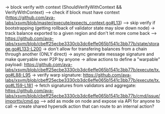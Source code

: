 -> block verify with context (ShouldVerifyWithContext && VerifyWithContext)
--> check if block must have context (https://github.com/ava-labs/xsvm/blob/master/execute/expects_context.go#L13)
--> skip verify if bootstrapping (getting rollback of validator state may slow down node)
-> track balance exported to a given region and don't let more come back
--> https://github.com/ava-labs/xsvm/blob/cbeff25ecbe3330cb3dc6effe065b1541c3bb77b/state/storage.go#L133-L200
-> don't allow for transfering balances from a chain through another (ONLY direct)
-> async generate message signature and make queryable over P2P by anyone
-> allow actions to define a "warpable" payload: https://github.com/ava-labs/xsvm/blob/cbeff25ecbe3330cb3dc6effe065b1541c3bb77b/execute/tx.go#L88-L95
-> verify warp signature: https://github.com/ava-labs/xsvm/blob/cbeff25ecbe3330cb3dc6effe065b1541c3bb77b/execute/tx.go#L159-L181
-> fetch signatures from validators and aggregate: https://github.com/ava-labs/xsvm/blob/cbeff25ecbe3330cb3dc6effe065b1541c3bb77b/cmd/issue/importtx/cmd.go
--> add as mode on node and expose via API for anyone to call
-> create shared hypersdk action that can route to an internal action?
